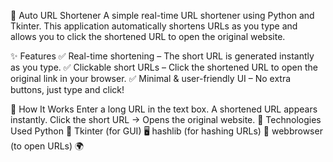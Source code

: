 🔹 Auto URL Shortener
A simple real-time URL shortener using Python and Tkinter. This application automatically shortens URLs as you type and allows you to click the shortened URL to open the original website.

✨ Features
✅ Real-time shortening – The short URL is generated instantly as you type.
✅ Clickable short URLs – Click the shortened URL to open the original link in your browser.
✅ Minimal & user-friendly UI – No extra buttons, just type and click!

📌 How It Works
Enter a long URL in the text box.
A shortened URL appears instantly.
Click the short URL → Opens the original website.
🔧 Technologies Used
Python 🐍
Tkinter (for GUI) 🖥️
hashlib (for hashing URLs) 🔑
webbrowser (to open URLs) 🌍

